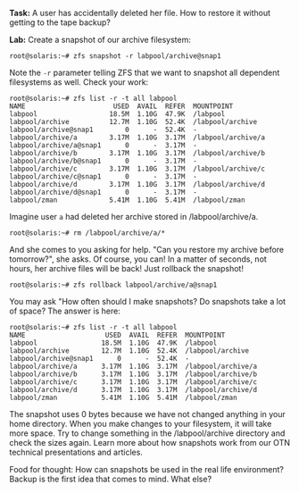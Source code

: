 **Task:** A user has accidentally deleted her file. How to restore it
without getting to the tape backup?

**Lab:** Create a snapshot of our archive filesystem:

``` console
root@solaris:~# zfs snapshot -r labpool/archive@snap1 
```

Note the `-r` parameter telling ZFS that we want to snapshot all
dependent filesystems as well. Check your work:

``` console
root@solaris:~# zfs list -r -t all labpool
NAME                      USED  AVAIL  REFER  MOUNTPOINT
labpool                  18.5M  1.10G  47.9K  /labpool
labpool/archive          12.7M  1.10G  52.4K  /labpool/archive
labpool/archive@snap1        0      -  52.4K  -
labpool/archive/a        3.17M  1.10G  3.17M  /labpool/archive/a
labpool/archive/a@snap1      0      -  3.17M  -
labpool/archive/b        3.17M  1.10G  3.17M  /labpool/archive/b
labpool/archive/b@snap1      0      -  3.17M  -
labpool/archive/c        3.17M  1.10G  3.17M  /labpool/archive/c
labpool/archive/c@snap1      0      -  3.17M  -
labpool/archive/d        3.17M  1.10G  3.17M  /labpool/archive/d
labpool/archive/d@snap1      0      -  3.17M  -
labpool/zman             5.41M  1.10G  5.41M  /labpool/zman
```

Imagine user `a` had deleted her archive stored in /labpool/archive/a.

``` console
root@solaris:~# rm /labpool/archive/a/* 
```

And she comes to you asking for help. "Can you restore my archive before
tomorrow?", she asks. Of course, you can! In a matter of seconds, not
hours, her archive files will be back! Just rollback the snapshot!

``` console
root@solaris:~# zfs rollback labpool/archive/a@snap1 
```

You may ask "How often should I make snapshots? Do snapshots take a lot
of space? The answer is here:

``` console
root@solaris:~# zfs list -r -t all labpool 
NAME                    USED  AVAIL  REFER  MOUNTPOINT
labpool                18.5M  1.10G  47.9K  /labpool
labpool/archive        12.7M  1.10G  52.4K  /labpool/archive
labpool/archive@snap1      0      -  52.4K  -
labpool/archive/a      3.17M  1.10G  3.17M  /labpool/archive/a
labpool/archive/b      3.17M  1.10G  3.17M  /labpool/archive/b
labpool/archive/c      3.17M  1.10G  3.17M  /labpool/archive/c
labpool/archive/d      3.17M  1.10G  3.17M  /labpool/archive/d
labpool/zman           5.41M  1.10G  5.41M  /labpool/zman
```

The snapshot uses 0 bytes because we have not changed anything in your
home directory. When you make changes to your filesystem, it will take
more space. Try to change something in the /labpool/archive directory
and check the sizes again. Learn more about how snapshots work from our
OTN technical presentations and articles.

Food for thought: How can snapshots be used in the real life
environment? Backup is the first idea that comes to mind. What else?
